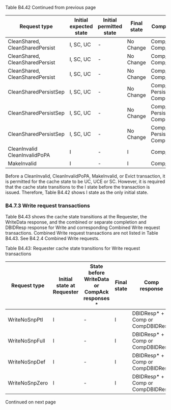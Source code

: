 Table B4.42 Continued from previous page

| Request type                          | Initial expected state | Initial permitted state | Final state | Comp response                         |
|---------------------------------------|------------------------|-------------------------|-------------|---------------------------------------|
| CleanShared, </br> CleanSharedPersist | I, SC, UC              | -                       | No Change   | Comp\_UC Comp\_SC                     |
| CleanShared, </br> CleanSharedPersist | I, SC, UC              | -                       | No Change   | Comp\_UC Comp\_UC                     |
| CleanShared, </br> CleanSharedPersist | I, SC, UC              | -                       | No Change   | Comp\_UC Comp\_I                      |
| CleanSharedPersistSep                 | I, SC, UC              | -                       | No Change   | Comp\_UC + Persist or CompPersist\_UC |
| CleanSharedPersistSep                 | I, SC, UC              | -                       | No Change   | Comp\_SC + Persist or CompPersist\_SC |
| CleanSharedPersistSep                 | I, SC, UC              | -                       | No Change   | Comp\_I + Persist or CompPersist\_I   |
| CleanInvalid </br> CleanInvalidPoPA   | I                      | -                       | I           | Comp\_I                               |
| MakeInvalid                           | I                      | -                       | I           | Comp\_I                               |

Before a CleanInvalid, CleanInvalidPoPA, MakeInvalid, or Evict transaction, it is permitted for the cache state to be UC, UCE or SC. However, it is required that the cache state transitions to the I state before the transaction is issued. Therefore, Table B4.42 shows I state as the only initial state.

### B4.7.3 Write request transactions

Table B4.43 shows the cache state transitions at the Requester, the WriteData response, and the combined or separate completion and DBIDResp response for Write and corresponding Combined Write request transactions. Combined Write request transactions are not listed in Table B4.43. See B4.2.4 Combined Write requests.

Table B4.43: Requester cache state transitions for Write request transactions

| Request type   | Initial state at Requester | State before WriteData or CompAck responses ᵃ | Final state | Comp response                    | WriteData or CompAck response                                          |
|----------------|----------------------------|-----------------------------------------------|-------------|----------------------------------|------------------------------------------------------------------------|
| WriteNoSnpPtl  | I                          | -                                             | I           | DBIDResp* + Comp or CompDBIDResp | NonCopyBackWriteData or NonCopyBackWriteDataCompAck or WriteDataCancel |
| WriteNoSnpFull | I                          | -                                             | I           | DBIDResp* + Comp or CompDBIDResp | NonCopyBackWriteData or NonCopyBackWriteDataCompAck                    |
| WriteNoSnpDef  | I                          | -                                             | I           | DBIDResp* + Comp or CompDBIDResp | NonCopyBackWriteData or WriteDataCancel                                |
| WriteNoSnpZero | I                          | -                                             | I           | DBIDResp* + Comp or CompDBIDResp | None                                                                   |

Continued on next page